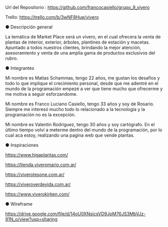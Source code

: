 Url del Repositorio : https://github.com/francocasiello/grupo_9_vivero

Trello: https://trello.com/b/3wNF8Hue/vivero

● Descripción general

La temática de Market Place será un vivero, en el cual ofrecera la venta de plantas de interior, exterior, árboles, plantines de estación y macetas. Apuntado a todos nuestros clientes, brindando la mejor atención, asesoramiento y venta de una amplia gama de productos exclusivos del rubro.

● Integrantes

Mi nombre es Matias Schammas, tengo 22 años, me gustan los desafios y todo lo que implique el crecimiento personal, desde que me adentré en el mundo de la programación empezé a ver que tiene mucho que ofrecerme y me motiva a seguir esforzandome.

Mi nombre es Franco Luciano Casiello, tengo 33 años y soy de Rosario. Siempre me interesó mucho todo lo relacionado a la tecnología y la programación no es la excepción.

Mi nombre es Valentin Rodriguez, tengo 30 años y soy cartógrafo. En el último tiempo volví a meterme dentro del mundo de la programación, por lo cual aca estoy, realizando una pagina web que vende plantas.

● Inspiraciones

https://www.higaplantas.com/

https://tienda.viveromario.com.ar/

https://viverotesone.com.ar/

https://viveroverdevida.com.ar/

https://www.viverokirken.com/

● Wireframe

https://drive.google.com/file/d/14oU0XNsicsVD9JpM76JS3MbVJz-91N_o/view?usp=sharing

